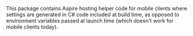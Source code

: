 This package contains Aspire hosting helper code for mobile clients where settings are
generated in C# code included at build time, as opposed to environment variables passed at launch time
(which doesn't work for mobile clients today).
